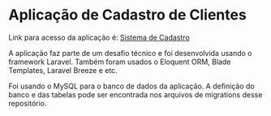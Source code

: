 <h1>Aplicação de Cadastro de Clientes</h1>

<p>Link para acesso da aplicação é: <a href="https://cadastro-teste-02.000webhostapp.com/entrar">Sistema de Cadastro</a></p>

<p>A aplicação faz parte de um desafio técnico e foi desenvolvida usando o framework Laravel. Também foram usados o Eloquent ORM, Blade Templates, Laravel Breeze e etc.</p>

<p>Foi usando o MySQL para o banco de dados da aplicação. A definição do banco e das tabelas pode ser encontrada nos arquivos de migrations desse repositório.</p>
